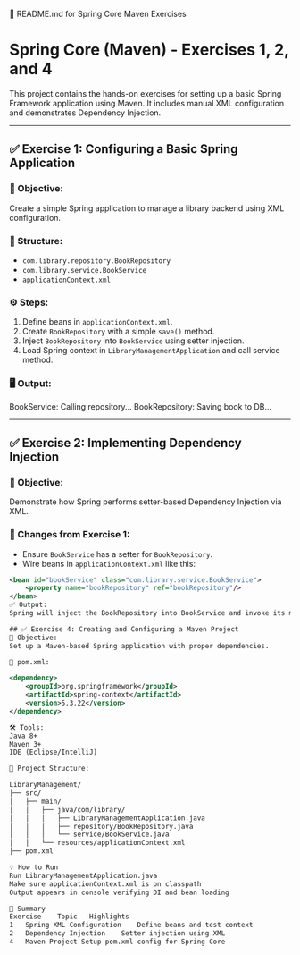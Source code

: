 📘 README.md for Spring Core Maven Exercises

# Spring Core (Maven) - Exercises 1, 2, and 4

This project contains the hands-on exercises for setting up a basic Spring Framework application using Maven. It includes manual XML configuration and demonstrates Dependency Injection.

---

## ✅ Exercise 1: Configuring a Basic Spring Application

### 📌 Objective:
Create a simple Spring application to manage a library backend using XML configuration.

### 🧱 Structure:
- `com.library.repository.BookRepository`
- `com.library.service.BookService`
- `applicationContext.xml`

### ⚙️ Steps:
1. Define beans in `applicationContext.xml`.
2. Create `BookRepository` with a simple `save()` method.
3. Inject `BookRepository` into `BookService` using setter injection.
4. Load Spring context in `LibraryManagementApplication` and call service method.

### 🖥️ Output:
BookService: Calling repository...
BookRepository: Saving book to DB...



---

## ✅ Exercise 2: Implementing Dependency Injection

### 📌 Objective:
Demonstrate how Spring performs setter-based Dependency Injection via XML.

### 🔄 Changes from Exercise 1:
- Ensure `BookService` has a setter for `BookRepository`.
- Wire beans in `applicationContext.xml` like this:

```xml
<bean id="bookService" class="com.library.service.BookService">
    <property name="bookRepository" ref="bookRepository"/>
</bean>
✅ Output:
Spring will inject the BookRepository into BookService and invoke its method successfully.

## ✅ Exercise 4: Creating and Configuring a Maven Project
📌 Objective:
Set up a Maven-based Spring application with proper dependencies.

🔧 pom.xml:

<dependency>
    <groupId>org.springframework</groupId>
    <artifactId>spring-context</artifactId>
    <version>5.3.22</version>
</dependency>

🛠️ Tools:
Java 8+
Maven 3+
IDE (Eclipse/IntelliJ)

📁 Project Structure:

LibraryManagement/
├── src/
│   ├── main/
│   │   ├── java/com/library/
│   │   │   ├── LibraryManagementApplication.java
│   │   │   ├── repository/BookRepository.java
│   │   │   └── service/BookService.java
│   │   └── resources/applicationContext.xml
├── pom.xml

💡 How to Run
Run LibraryManagementApplication.java
Make sure applicationContext.xml is on classpath
Output appears in console verifying DI and bean loading

🧾 Summary
Exercise	Topic	Highlights
1	Spring XML Configuration	Define beans and test context
2	Dependency Injection	Setter injection using XML
4	Maven Project Setup	pom.xml config for Spring Core
